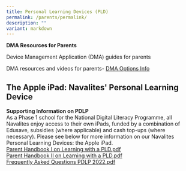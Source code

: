 ```yaml
---
title: Personal Learning Devices (PLD)
permalink: /parents/permalink/
description: ""
variant: markdown
---
```

**DMA Resources for Parents**

Device Management Application (DMA) guides for parents

DMA resources and videos for parents-
[DMA Options Info](https://go.gov.sg/dmaparentguide-mg)

## The Apple iPad: Navalites' Personal Learning Device
	
<strong>Supporting Information on PDLP</strong><br>As a Phase 1 school for the National Digital Literacy Programme, all Navalites enjoy access to their own iPads, funded by a combination of Edusave, subsidies (where applicable) and cash top-ups (where necessary). Please see below for more information on our Navalites Personal Learning Devices: the Apple iPad. 
<a><br></a><a href="/files/Parent%20Handbook%20I%20on%20Learning%20with%20a%20PLD.pdf">Parent Handbook I on Learning with a PLD.pdf</a><br><a href="/files/Parent%20Handbook%20II%20on%20Learning%20with%20a%20PLD.pdf">Parent Handbook II on Learning with a PLD.pdf</a><br><a href="/files/Frequently%20Asked%20Questions%20PDLP%202022.pdf">Frequently Asked Questions PDLP 2022.pdf</a>